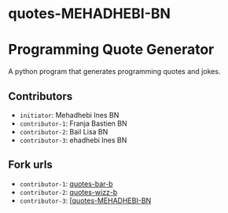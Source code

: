 # quotes-MEHADHEBI-BN
# Programming Quote Generator

A python program that generates programming quotes and jokes.

## Contributors
- `initiator`: Mehadhebi Ines BN
- `contributor-1`: Franja Bastien BN
- `contributor-2`: Bail Lisa BN
- `contributor-3`: ehadhebi Ines BN

## Fork urls
- `contributor-1`: [quotes-bar-b](url-1)
- `contributor-2`: [quotes-wizz-b](url-2)
- `contributor-3`: [[quotes-MEHADHEBI-BN](https://github.com/charlottines/quotes-MEHADHEBI-BN)
